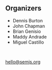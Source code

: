 ## Organizers

- Dennis Burton
- John Chapman
- Brian Genisio
- Maddy Andrade
- Miguel Castillo

<br />

hello@semjs.org
